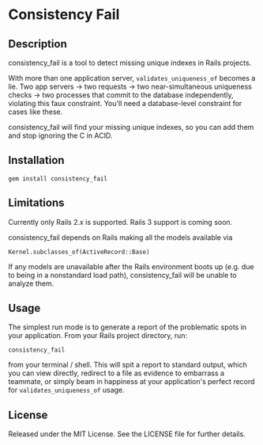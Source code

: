 # Consistency Fail

## Description
consistency\_fail is a tool to detect missing unique indexes in Rails projects.

With more than one application server, `validates_uniqueness_of` becomes a lie.
Two app servers -> two requests -> two near-simultaneous uniqueness checks ->
two processes that commit to the database independently, violating this faux
constraint. You'll need a database-level constraint for cases like these.

consistency\_fail will find your missing unique indexes, so you can add them and
stop ignoring the C in ACID.

## Installation

    gem install consistency_fail

## Limitations

Currently only Rails 2.x is supported. Rails 3 support is coming soon.

consistency\_fail depends on Rails making all the models available via

    Kernel.subclasses_of(ActiveRecord::Base)

If any models are unavailable after the Rails environment boots up (e.g. due to
being in a nonstandard load path), consistency\_fail will be unable to analyze
them.


## Usage

The simplest run mode is to generate a report of the problematic spots in your
application. From your Rails project directory, run:

    consistency_fail

from your terminal / shell. This will spit a report to standard output, which
you can view directly, redirect to a file as evidence to embarrass a teammate,
or simply beam in happiness at your application's perfect record for
`validates_uniqueness_of` usage.

## License

Released under the MIT License. See the LICENSE file for further details.
